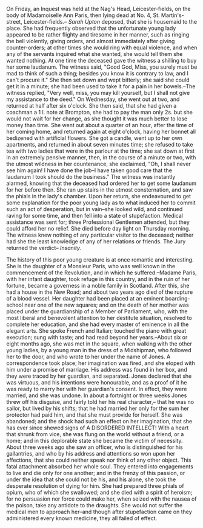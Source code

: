  On Friday, an Inquest was held at the Nag's Head, Leicester-fields, on the body of Madamoiselle Ann Paris, then lying dead at No. 4, St. Martin's-street, Leicester-fields.– *Sarah Upton*  deposed, that she is housemaid to the place. She had frequently observed that the unfortunate young lady appeared to be rather flighty and tiresome in her manner, such as ringing the bell violently, giving orders, and almost immediately after giving counter-orders; at other times she would ring with equal violence, and when any of the servants inquired what she wanted, she would tell them she wanted nothing. At one time the deceased gave the witness a shilling to buy her some laudanum. The witness said, "Good God, Miss, you surely must be mad to think of such a thing; besides you know it is contrary to law, and I can't procure it." She then set down and wept bitterly; she said she could get it in a minute; she had been used to take it for a pain in her bowels.–The witness replied, "Very well, miss, you may kill yourself, but I shall not give  my assistance to the deed." On Wednesday, she went out at two, and returned at half after six o'clock. She then said, that she had given a coachman a 1 l. note at Brompton, she had to pay the man only 2s. but she would not wait for her change, as she thought it was much better to lose money than time. She  went out about a quarter of an hour, after the time of her coming home, and returned again at eight o'clock, having her bonnet all bedizened with artificial flowers. She got a candle, went up to her own apartments, and returned in about seven  minutes time; she refused to take tea with two ladies that were in the parlour at the time; she sat down at first in an extremely pensive manner, then, in the course of a minute or two, with the utmost wildness in her countenance, she exclaimed, "Oh, I shall never see him again! I have done the job–I have taken good care that the laudanum I took should do the business." The witness was instantly alarmed, knowing that the deceased had ordered her to get some laudanum for her before then. She ran up stairs in the utmost consternation, and saw the phials in the lady's chamber. Upon her return, she endeavoured to get some explanation for the poor young lady as to what induced her to commit such an act of desperation, but in vain–she looked wild, and continued raving for some time, and then fell into a state of stupefaction. Medical assistance was sent for; three Professional Gentlemen attended, but they could afford her no relief. She died before day light on Thursday morning. The witness knew nothing of any particular visitor to the deceased; neither had she the least knowledge of any of her relations or friends. The Jury returned the verdict– *Insanity*.The history of this poor young creature is at once romantic and interesting. She is the daughter of a Monsieur Paris, who was well known in the commencement of the Revolution, and in which he suffered.–Madame Paris, with her infant daughter, took refuge in this country, and in the ruin of her fortune, became a governess in a noble family in Scotland. After this, she had a house in the New Road; and about two years ago died of the rupture of a blood vessel. Her daughter had been placed at an eminent boarding-school near one of the new squares; and on the death of her mother was placed under the guardianship of a Member of Parliament, who, with the most liberal and benevolent attention to her destitute situation, resolved to complete her education, and she had every master of eminence in all the elegant arts. She spoke French and Italian; touched the piano with great execution; sung with taste; and had read beyond her years.–About six or eight months ago, she was met in the square, when walking with the other young ladies, by a young man in the dress of a Midshipman, who followed her to the door, and who wrote to her under the name of Jones. A correspondence took place; her imagination was fired, and she eloped with him under a promise of marriage. His address was found in her box, and they were traced by her guardian, and separated. Jones declared that she was virtuous, and his intentions were honourable, and as a proof of it he was ready to marry her with her guardian's consent. In effect, they were married, and she was undone. In about a fortnight or three weeks Jones threw off his disguise, and fairly told her his real character,– that he was no sailor, but lived by his shifts; that he had married her only for the sum her protector had paid him, and that she must provide for herself. She was abandoned; and the shock had such an effect on her imagination, that she has ever since shewed signs of A DISORDERED INTELLECT! With a heart that shrunk from vice, she was flung on the world without a friend, or a home; and in this deplorable state she became the victim of necessity. About three weeks ago she saw an officer, who is distinguished for his gallantries, and who by his address and attentions so won upon her affections, that she could neither speak nor think of any other object. This fatal attachment absorbed her whole soul. They entered into engagements to live and die only for one another; and in the frenzy of this passion, or under the idea that she could not be his, and his alone, she took the desperate resolution of dying for him. She had prepared three phials of opium, who of which she swallowed; and she died with a spirit of heroism; for no persuasion nor force could make her, when seized with the nausea  of the poison, take any antidote to the draughts. She would not suffer the medical men to approach her–and though after stupefaction came on they administered every known medicine, they all failed of effect. 